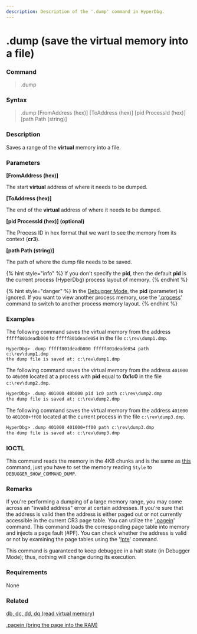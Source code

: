 ```yaml
---
description: Description of the '.dump' command in HyperDbg.
---
```


# .dump (save the virtual memory into a file)

### Command

> .dump

### Syntax

> .dump \[FromAddress (hex)] \[ToAddress (hex)] \[pid ProcessId (hex)] \[path Path (string)]

### Description

Saves a range of the **virtual** memory into a file.

### Parameters

**\[FromAddress (hex)]**

The start **virtual** address of where it needs to be dumped.

**\[ToAddress (hex)]**

The end of the **virtual** address of where it needs to be dumped.

**\[pid ProcessId (hex)] (optional)**

The Process ID in hex format that we want to see the memory from its context (**cr3**).

**\[path Path (string)]**

The path of where the dump file needs to be saved.

{% hint style="info" %}
If you don't specify the **pid**, then the default **pid** is the current process (HyperDbg) process layout of memory.
{% endhint %}

{% hint style="danger" %}
In the [Debugger Mode](https://docs.hyperdbg.org/using-hyperdbg/prerequisites/operation-modes#debugger-mode), the **pid** (parameter) is ignored. If you want to view another process memory, use the '[.process](https://docs.hyperdbg.org/commands/meta-commands/.process)' command to switch to another process memory layout.
{% endhint %}

### Examples

The following command saves the virtual memory from the address `fffff801deadb000` to `fffff801deade054` in the file  `c:\rev\dump1.dmp`.

```
HyperDbg> .dump fffff801deadb000 fffff801deade054 path c:\rev\dump1.dmp
the dump file is saved at: c:\rev\dump1.dmp
```

The following command saves the virtual memory from the address `401000` to `40b000` located at a process with **pid** equal to **0x1c0** in the file  `c:\rev\dump2.dmp`.

```diff
HyperDbg> .dump 401000 40b000 pid 1c0 path c:\rev\dump2.dmp
the dump file is saved at: c:\rev\dump2.dmp
```

The following command saves the virtual memory from the address `401000` to `401000+ff00` located at the current process in the file  `c:\rev\dump3.dmp`.

```diff
HyperDbg> .dump 401000 401000+ff00 path c:\rev\dump3.dmp
the dump file is saved at: c:\rev\dump3.dmp
```

### IOCTL

This command reads the memory in the 4KB chunks and is the same as [this](https://docs.hyperdbg.org/commands/debugging-commands/d#ioctl) command, just you have to set the memory reading `Style` to `DEBUGGER_SHOW_COMMAND_DUMP`.

### Remarks

If you're performing a dumping of a large memory range, you may come across an "invalid address" error at certain addresses. If you're sure that the address is valid then the address is either paged out or not currently accessible in the current CR3 page table. You can utilize the '[.pagein](https://docs.hyperdbg.org/commands/meta-commands/.pagein)' command. This command loads the corresponding page table into memory and injects a page fault (#PF). You can check whether the address is valid or not by examining the page tables using the '[!pte](https://docs.hyperdbg.org/commands/extension-commands/pte)' command.

This command is guaranteed to keep debuggee in a halt state (in Debugger Mode); thus, nothing will change during its execution.

### Requirements

None

### Related

[db, dc, dd, dq (read virtual memory)](https://docs.hyperdbg.org/commands/debugging-commands/d)

[.pagein (bring the page into the RAM)](https://docs.hyperdbg.org/commands/meta-commands/.pagein)
